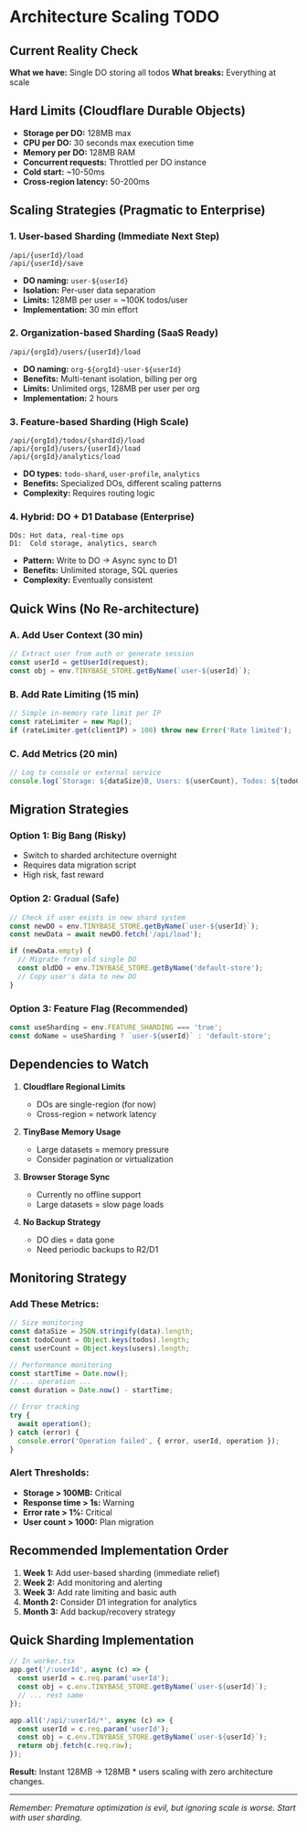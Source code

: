 # Architecture Scaling TODO

## Current Reality Check

**What we have:** Single DO storing all todos
**What breaks:** Everything at scale

## Hard Limits (Cloudflare Durable Objects)

- **Storage per DO:** 128MB max
- **CPU per DO:** 30 seconds max execution time
- **Memory per DO:** 128MB RAM
- **Concurrent requests:** Throttled per DO instance
- **Cold start:** ~10-50ms
- **Cross-region latency:** 50-200ms

## Scaling Strategies (Pragmatic to Enterprise)

### 1. **User-based Sharding** (Immediate Next Step)
```
/api/{userId}/load
/api/{userId}/save
```
- **DO naming:** `user-${userId}`
- **Isolation:** Per-user data separation
- **Limits:** 128MB per user = ~100K todos/user
- **Implementation:** 30 min effort

### 2. **Organization-based Sharding** (SaaS Ready)
```
/api/{orgId}/users/{userId}/load
```
- **DO naming:** `org-${orgId}-user-${userId}`
- **Benefits:** Multi-tenant isolation, billing per org
- **Limits:** Unlimited orgs, 128MB per user per org
- **Implementation:** 2 hours

### 3. **Feature-based Sharding** (High Scale)
```
/api/{orgId}/todos/{shardId}/load
/api/{orgId}/users/{userId}/load
/api/{orgId}/analytics/load
```
- **DO types:** `todo-shard`, `user-profile`, `analytics`
- **Benefits:** Specialized DOs, different scaling patterns
- **Complexity:** Requires routing logic

### 4. **Hybrid: DO + D1 Database** (Enterprise)
```
DOs: Hot data, real-time ops
D1:  Cold storage, analytics, search
```
- **Pattern:** Write to DO → Async sync to D1
- **Benefits:** Unlimited storage, SQL queries
- **Complexity:** Eventually consistent

## Quick Wins (No Re-architecture)

### A. **Add User Context** (30 min)
```javascript
// Extract user from auth or generate session
const userId = getUserId(request);
const obj = env.TINYBASE_STORE.getByName(`user-${userId}`);
```

### B. **Add Rate Limiting** (15 min)
```javascript
// Simple in-memory rate limit per IP
const rateLimiter = new Map();
if (rateLimiter.get(clientIP) > 100) throw new Error('Rate limited');
```

### C. **Add Metrics** (20 min)
```javascript
// Log to console or external service
console.log(`Storage: ${dataSize}B, Users: ${userCount}, Todos: ${todoCount}`);
```

## Migration Strategies

### Option 1: **Big Bang** (Risky)
- Switch to sharded architecture overnight
- Requires data migration script
- High risk, fast reward

### Option 2: **Gradual** (Safe)
```javascript
// Check if user exists in new shard system
const newDO = env.TINYBASE_STORE.getByName(`user-${userId}`);
const newData = await newDO.fetch('/api/load');

if (newData.empty) {
  // Migrate from old single DO
  const oldDO = env.TINYBASE_STORE.getByName('default-store');
  // Copy user's data to new DO
}
```

### Option 3: **Feature Flag** (Recommended)
```javascript
const useSharding = env.FEATURE_SHARDING === 'true';
const doName = useSharding ? `user-${userId}` : 'default-store';
```

## Dependencies to Watch

1. **Cloudflare Regional Limits**
   - DOs are single-region (for now)
   - Cross-region = network latency

2. **TinyBase Memory Usage**
   - Large datasets = memory pressure
   - Consider pagination or virtualization

3. **Browser Storage Sync**
   - Currently no offline support
   - Large datasets = slow page loads

4. **No Backup Strategy**
   - DO dies = data gone
   - Need periodic backups to R2/D1

## Monitoring Strategy

### Add These Metrics:
```javascript
// Size monitoring
const dataSize = JSON.stringify(data).length;
const todoCount = Object.keys(todos).length;
const userCount = Object.keys(users).length;

// Performance monitoring
const startTime = Date.now();
// ... operation ...
const duration = Date.now() - startTime;

// Error tracking
try {
  await operation();
} catch (error) {
  console.error('Operation failed', { error, userId, operation });
}
```

### Alert Thresholds:
- **Storage > 100MB:** Critical
- **Response time > 1s:** Warning
- **Error rate > 1%:** Critical
- **User count > 1000:** Plan migration

## Recommended Implementation Order

1. **Week 1:** Add user-based sharding (immediate relief)
2. **Week 2:** Add monitoring and alerting
3. **Week 3:** Add rate limiting and basic auth
4. **Month 2:** Consider D1 integration for analytics
5. **Month 3:** Add backup/recovery strategy

## Quick Sharding Implementation

```typescript
// In worker.tsx
app.get('/:userId', async (c) => {
  const userId = c.req.param('userId');
  const obj = c.env.TINYBASE_STORE.getByName(`user-${userId}`);
  // ... rest same
});

app.all('/api/:userId/*', async (c) => {
  const userId = c.req.param('userId');
  const obj = c.env.TINYBASE_STORE.getByName(`user-${userId}`);
  return obj.fetch(c.req.raw);
});
```

**Result:** Instant 128MB → 128MB * users scaling with zero architecture changes.

---

*Remember: Premature optimization is evil, but ignoring scale is worse. Start with user sharding.*